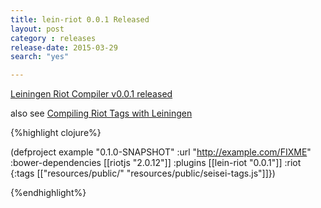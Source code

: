 ```yaml
---
title: lein-riot 0.0.1 Released
layout: post
category : releases
release-date: 2015-03-29
search: "yes"

---
```


[Leiningen Riot Compiler v0.0.1 released](http://github.com/trevershick/lein-riot)

also see [Compiling Riot Tags with Leiningen]({{site.url}}/2015/05/21/lein-riot.html)

{%highlight clojure%}

(defproject example "0.1.0-SNAPSHOT"
  :url "http://example.com/FIXME"
  :bower-dependencies [[riotjs "2.0.12"]]
  :plugins [[lein-riot "0.0.1"]]
  :riot {:tags [["resources/public/" "resources/public/seisei-tags.js"]]})

{%endhighlight%}
